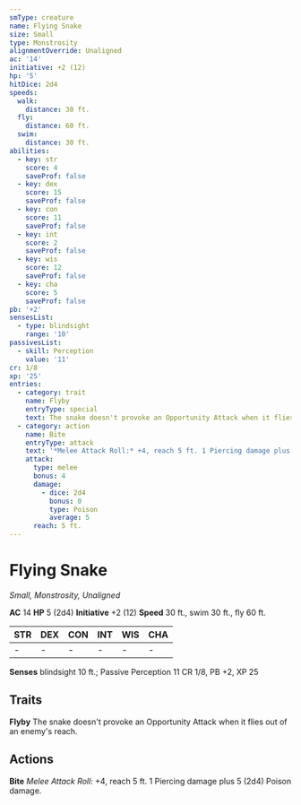 ```yaml
---
smType: creature
name: Flying Snake
size: Small
type: Monstrosity
alignmentOverride: Unaligned
ac: '14'
initiative: +2 (12)
hp: '5'
hitDice: 2d4
speeds:
  walk:
    distance: 30 ft.
  fly:
    distance: 60 ft.
  swim:
    distance: 30 ft.
abilities:
  - key: str
    score: 4
    saveProf: false
  - key: dex
    score: 15
    saveProf: false
  - key: con
    score: 11
    saveProf: false
  - key: int
    score: 2
    saveProf: false
  - key: wis
    score: 12
    saveProf: false
  - key: cha
    score: 5
    saveProf: false
pb: '+2'
sensesList:
  - type: blindsight
    range: '10'
passivesList:
  - skill: Perception
    value: '11'
cr: 1/8
xp: '25'
entries:
  - category: trait
    name: Flyby
    entryType: special
    text: The snake doesn't provoke an Opportunity Attack when it flies out of an enemy's reach.
  - category: action
    name: Bite
    entryType: attack
    text: '*Melee Attack Roll:* +4, reach 5 ft. 1 Piercing damage plus 5 (2d4) Poison damage.'
    attack:
      type: melee
      bonus: 4
      damage:
        - dice: 2d4
          bonus: 0
          type: Poison
          average: 5
      reach: 5 ft.
---
```


# Flying Snake
*Small, Monstrosity, Unaligned*

**AC** 14
**HP** 5 (2d4)
**Initiative** +2 (12)
**Speed** 30 ft., swim 30 ft., fly 60 ft.

| STR | DEX | CON | INT | WIS | CHA |
| --- | --- | --- | --- | --- | --- |
| - | - | - | - | - | - |

**Senses** blindsight 10 ft.; Passive Perception 11
CR 1/8, PB +2, XP 25

## Traits

**Flyby**
The snake doesn't provoke an Opportunity Attack when it flies out of an enemy's reach.

## Actions

**Bite**
*Melee Attack Roll:* +4, reach 5 ft. 1 Piercing damage plus 5 (2d4) Poison damage.
